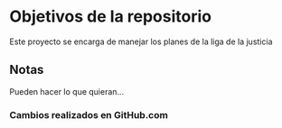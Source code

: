 # Objetivos de la repositorio

Este proyecto se encarga de manejar los planes de la liga de la justicia


## Notas
Pueden hacer lo que quieran...
### Cambios realizados en GitHub.com
